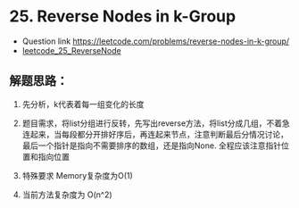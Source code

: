 # 25. Reverse Nodes in k-Group
* Question link  https://leetcode.com/problems/reverse-nodes-in-k-group/
* [leetcode_25_ReverseNode](./leetcode_25_ReverseNodes.py)

## 解题思路：

1. 先分析，k代表着每一组变化的长度

2. 题目需求，将list分组进行反转，先写出reverse方法，将list分成几组，不着急连起来，当每段都分开排好序后，再连起来节点，注意判断最后分情况讨论，最后一个指针是指向不需要排序的数组，还是指向None. 全程应该注意指针位置和指向位置

3. 特殊要求 Memory复杂度为O(1)

4. 当前方法复杂度为 O(n^2)